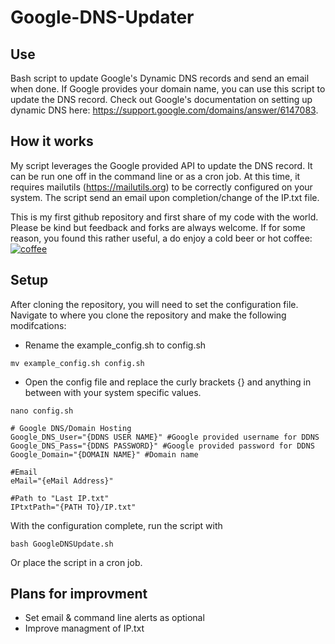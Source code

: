 # Google-DNS-Updater

## Use
Bash script to update Google's Dynamic DNS records and send an email when done.
If Google provides your domain name, you can use this script to update the DNS record.
Check out Google's documentation on setting up dynamic DNS here: https://support.google.com/domains/answer/6147083.

## How it works
My script leverages the Google provided API to update the DNS record. It can be run one off in the command line or as a cron job.
At this time, it requires mailutils (https://mailutils.org) to be correctly configured on your system. The script send an email upon completion/change of the IP.txt file.  

This is my first github repository and first share of my code with the world. Please be kind but feedback and forks are always welcome. 
If for some reason, you found this rather useful, a do enjoy a cold beer or hot coffee: [![coffee](https://www.buymeacoffee.com/assets/img/custom_images/black_img.png)](https://www.buymeacoffee.com/alteredworkshop)

## Setup
After cloning the repository, you will need to set the configuration file. Navigate to where you clone the repository and make the following modifcations:

* Rename the example_config.sh to config.sh

```shell
mv example_config.sh config.sh
  ```
* Open the config file and replace the curly brackets {} and anything in between with your system specific values.
```shell
nano config.sh
```
``` shell
# Google DNS/Domain Hosting
Google_DNS_User="{DDNS USER NAME}" #Google provided username for DDNS
Google_DNS_Pass="{DDNS PASSWORD}" #Google provided password for DDNS
Google_Domain="{DOMAIN NAME}" #Domain name

#Email
eMail="{eMail Address}"

#Path to "Last IP.txt"
IPtxtPath="{PATH TO}/IP.txt"
```

With the configuration complete, run the script with
```shell
bash GoogleDNSUpdate.sh
```
Or place the script in a cron job.

## Plans for improvment
* Set email & command line alerts as optional
* Improve managment of IP.txt
